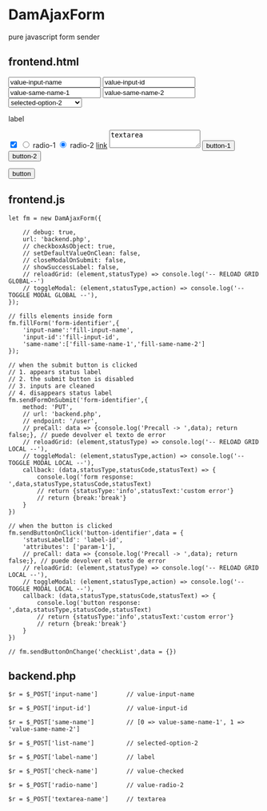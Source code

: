 # DamAjaxForm
pure javascript form sender

frontend.html
--------------------------------------------------------------------------------------------------------------

<form id="form-identifier">
<!-- action="backend.php" method="POST" / you can set the action and method that will be used -->
	<!-- the status label will be shown here -->
	<div df-statusLabel></div>
	<input type="text" name="input-name" value="value-input-name">
	<input type="text" id="input-id" value="value-input-id">
	<input type="text" name="same-name" value="value-same-name-1">
	<input type="text" name="same-name" value="value-same-name-2">
	<select name="list-name" id="checkList">
		<option value="list-option-1">nonselected-option-1</option>
		<option value="list-option-2" selected>selected-option-2</option>
	</select>
	<!--this tag will be sent too -->
	<p name="label-name" df-sendmetoo>label</p>
	<input type="checkbox" name="check-name" value="value-checked" checked>
	<input type="radio" name="radio-name" value="value-radio-1"> radio-1
	<input type="radio" name="radio-name" value="value-radio-2" checked> radio-2
	<!--this tag will be disabled too. Like a submit button -->
	<a name="link-name" href="https://www.google.com/" df-disablemetoo>link</a>
	<textarea name="textarea-name">textarea</textarea>
	<button type="submit" name="button-name-1" value="submited-button-1">button-1</button>
	<button type="submit" name="button-name-2" value="nonsubmited-button-2">button-2</button>
</form>
<div id="label-id" df-statusLabel></div>
<th>
<button class="btn btn-success" id="button-identifier" value="button-1" param-1="param-1">button</button>



frontend.js
--------------------------------------------------------------------------------------------------------------

    let fm = new DamAjaxForm({

		// debug: true,
		url: 'backend.php',
		// checkboxAsObject: true,
		// setDefaultValueOnClean: false,
		// closeModalOnSubmit: false,
		// showSuccessLabel: false,
		// reloadGrid: (element,statusType) => console.log('-- RELOAD GRID GLOBAL--')
		// toggleModal: (element,statusType,action) => console.log('-- TOGGLE MODAL GLOBAL --'),
	});

    // fills elements inside form
	fm.fillForm('form-identifier',{
		'input-name':'fill-input-name',
		'input-id':'fill-input-id',
		'same-name':['fill-same-name-1','fill-same-name-2']
	});

    // when the submit button is clicked
    // 1. appears status label
    // 2. the submit button is disabled
    // 3. inputs are cleaned
    // 4. disappears status label
	fm.sendFormOnSubmit('form-identifier',{
		method: 'PUT',
        // url: 'backend.php',
		// endpoint: '/user',
		// preCall: data => {console.log('Precall -> ',data); return false;}, // puede devolver el texto de error
		// reloadGrid: (element,statusType) => console.log('-- RELOAD GRID LOCAL --'),
		// toggleModal: (element,statusType,action) => console.log('-- TOGGLE MODAL LOCAL --'),
		callback: (data,statusType,statusCode,statusText) => {
			console.log('form response: ',data,statusType,statusCode,statusText)
			// return {statusType:'info',statusText:'custom error'}
			// return {break:'break'}
		}
	})
    
    // when the button is clicked
    fm.sendButtonOnClick('button-identifier',data = {
		'statusLabelId': 'label-id',
		'attributes': ['param-1'],
		// preCall: data => {console.log('Precall -> ',data); return false;}, // puede devolver el texto de error
		// reloadGrid: (element,statusType) => console.log('-- RELOAD GRID LOCAL --'),
		// toggleModal: (element,statusType,action) => console.log('-- TOGGLE MODAL LOCAL --'),
		callback: (data,statusType,statusCode,statusText) => {
			console.log('button response: ',data,statusType,statusCode,statusText)
			// return {statusType:'info',statusText:'custom error'}
			// return {break:'break'}
		}
	})

	// fm.sendButtonOnChange('checkList',data = {})


backend.php
--------------------------------------------------------------------------------------------------------------

	$r = $_POST['input-name']        // value-input-name

	$r = $_POST['input-id']          // value-input-id

	$r = $_POST['same-name']         // [0 => value-same-name-1', 1 => 'value-same-name-2']

	$r = $_POST['list-name']         // selected-option-2

	$r = $_POST['label-name']        // label

	$r = $_POST['check-name']        // value-checked

	$r = $_POST['radio-name']        // value-radio-2

	$r = $_POST['textarea-name']     // textarea